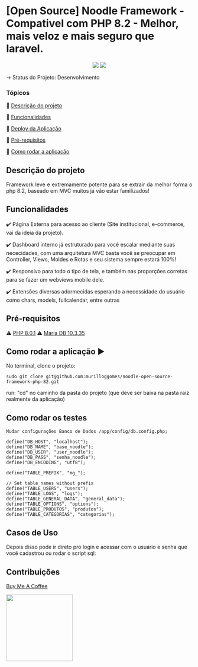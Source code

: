 <h1>[Open Source] Noodle Framework - Compativel com PHP 8.2 - Melhor, mais veloz e mais seguro que laravel.</h1> 

<p align="center">
  <img src="http://img.shields.io/static/v1?label=License&message=MIT&color=green&style=for-the-badge"/>
   <img src="http://img.shields.io/static/v1?label=STATUS&message=Desenvolvimento&color=GREY&style=for-the-badge"/>
</p>

-> Status do Projeto: Desenvolvimento

### Tópicos 

:small_blue_diamond: [Descrição do projeto](#descrição-do-projeto)

:small_blue_diamond: [Funcionalidades](#funcionalidades)

:small_blue_diamond: [Deploy da Aplicação](#deploy-da-aplicação-dash)

:small_blue_diamond: [Pré-requisitos](#pré-requisitos)

:small_blue_diamond: [Como rodar a aplicação](#como-rodar-a-aplicação-arrow_forward)

## Descrição do projeto 

<p align="justify">
  Framework leve e extremamente potente para se extrair da melhor forma o php 8.2, baseado em MVC muitos já vão estar familizados! 
</p>

## Funcionalidades

:heavy_check_mark: Página Externa para acesso ao cliente (Site institucional, e-commerce, vai da ideia da projeto).  

:heavy_check_mark: Dashboard interno já estruturado para você escalar mediante suas nececidades, com uma arquitetura MVC basta você se preocupar em Controller, Views, Moldes e Rotas e seu sistema sempre estará 100%!

:heavy_check_mark: Responsivo para todo o tipo de tela, e também nas proporções corretas para se fazer um webviews mobile dele.  

:heavy_check_mark: Extensões diversas adormecidas esperando a necessidade do usuário como chars, models, fullcalendar, entre outras  

## Pré-requisitos

:warning: [PHP 8.0.1](https://php.net/) 
:warning: [Maria DB 10.3.35](https://mariadb.org/)

## Como rodar a aplicação :arrow_forward:

No terminal, clone o projeto: 

```
sudo git clone git@github.com:murilloggomes/noodle-open-source-framework-php-82.git
```

run: "cd" no caminho da pasta do projeto (que deve ser baixa na pasta raiz realmente da aplicação)

## Como rodar os testes
```
Mudar configurações Banco de Dados /app/config/db.config.php;
```
```
define("DB_HOST", "localhost");
define("DB_NAME", "base_noodle");
define("DB_USER", "user_noodle");
define("DB_PASS", "senha_noodle");
define("DB_ENCODING", "utf8");

define("TABLE_PREFIX", "mg_");

// Set table names without prefix
define("TABLE_USERS", "users");
define("TABLE_LOGS", "logs");
define("TABLE_GENERAL_DATA", "general_data");
define("TABLE_OPTIONS", "options");
define("TABLE_PRODUTOS", "produtos");
define("TABLE_CATEGORIAS", "categorias");
```

## Casos de Uso

Depois disso pode ir direto pro login e acessar com o usuário e senha que você cadastrou ou rodar o script sql:


## Contribuições

[Buy Me A Coffee](https://www.buymeacoffee.com/murilloggo)

<img src="https://user-images.githubusercontent.com/67968960/270708300-9df8faa5-07bb-471c-b242-9d0d9449623c.png" style='width:180px !important'></img>

